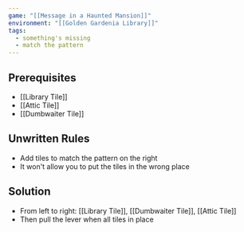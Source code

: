 ```yaml
---
game: "[[Message in a Haunted Mansion]]"
environment: "[[Golden Gardenia Library]]"
tags:
  - something's missing
  - match the pattern
---
```

## Prerequisites
- [[Library Tile]]
- [[Attic Tile]]
- [[Dumbwaiter Tile]]
## Unwritten Rules
* Add tiles to match the pattern on the right
* It won't allow you to put the tiles in the wrong place
## Solution
* From left to right: [[Library Tile]], [[Dumbwaiter Tile]], [[Attic Tile]]
* Then pull the lever when all tiles in place
